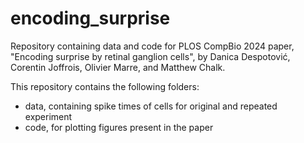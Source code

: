 # encoding_surprise
Repository containing data and code for PLOS CompBio 2024 paper, "Encoding surprise by retinal ganglion cells", by Danica Despotović, Corentin Joffrois, Olivier Marre, and Matthew Chalk.

This repository contains the following folders:
- data, containing spike times of cells for original and repeated experiment 
- code, for plotting figures present in the paper

